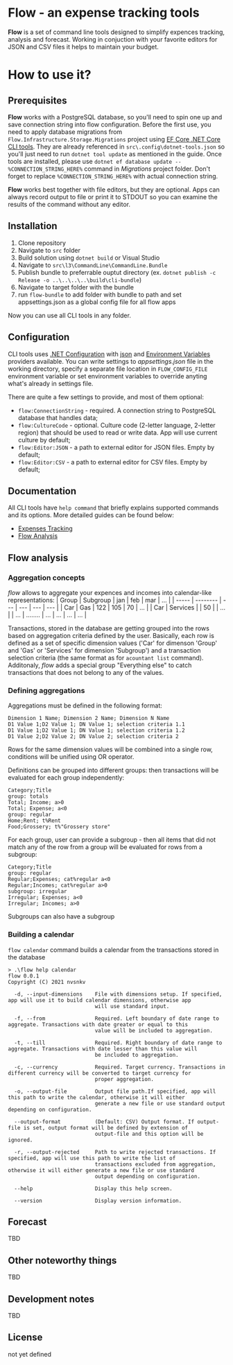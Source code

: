 # Flow - an expense tracking tools
__Flow__ is a set of command line tools designed to simplify expences tracking, analysis and forecast. Working in conjuction with your favorite editors for JSON and CSV files it helps to maintain your budget.

# How to use it?
## Prerequisites
__Flow__  works with a PostgreSQL database, so you'll need to spin one up and save connection string into flow configuration. Before the first use, you need to apply database migrations from `Flow.Infrastructure.Storage.Migrations` project using [EF Core .NET Core CLI tools](https://docs.microsoft.com/en-us/ef/core/get-started/overview/install#get-the-net-core-cli-tools). They are already referenced in `src\.config\dotnet-tools.json` so you'll just need to run `dotnet tool update` as mentioned in the guide.
Once tools are installed, please use `dotnet ef database update -- %CONNECTION_STRING_HERE%` command in _Migrations_ project folder. Don't forget to replace `%CONNECTION_STRING_HERE%` with actual connection string.

__Flow__ works best together with file editors, but they are optional. Apps can always record output to file or print it to STDOUT so you can examine the results of the command without any editor.

## Installation
1. Clone repository
2. Navigate to `src` folder
3. Build solution using `dotnet build` or Visual Studio
4. Navigate to `src\l3\CommandLine\CommandLine.Bundle`
5. Publish bundle to preferrable ouptut directory (ex. `dotnet publish -c Release -o ..\..\..\..\build\cli-bundle`)
6. Navigate to target folder with the bundle
7. run `flow-bundle` to add folder with bundle to path and set appsettings.json as a global config file for all flow apps

Now you can use all CLI tools in any folder.

## Configuration
CLI tools uses [.NET Configuration](https://docs.microsoft.com/en-us/dotnet/core/extensions/configuration) with [json](https://docs.microsoft.com/en-us/dotnet/core/extensions/configuration-providers#json-configuration-provider) and [Environment Variables](https://docs.microsoft.com/en-us/dotnet/core/extensions/configuration-providers#environment-variable-configuration-provider) providers available. 
You can write settings to _appsettings.json_ file in the working directory, specify a separate file location in `FLOW_CONFIG_FILE` environment variable or set environment variables to override anyting what's already in settings file.

There are quite a few settings to provide, and most of them optional:
* `flow:ConnectionString` - required. A connection string to PostgreSQL database that handles data;
* `flow:CultureCode` - optional. Culture code (2-letter language, 2-letter region) that should be used to read or write data. App will use current culture by default;
* `flow:Editor:JSON` - a path to external editor for JSON files. Empty by default;
* `flow:Editor:CSV` - a path to external editor for CSV files. Empty by default;

## Documentation
All CLI tools have `help command` that briefly explains supported commands and its options. More detailed guides can be found below:
* [Expenses Tracking](docs/expenses_tracking.md)
* [Flow Analysis](docs/flow_analysis.md)


## Flow analysis
### Aggregation concepts
_flow_ allows to aggregate your expences and incomes into calendar-like representations:
| Group | Subgroup | jan | feb | mar | ... |
| ----- | -------- | --- | --- | --- | --- |
| Car   | Gas      | 122 | 105 | 70  | ... |
| Car   | Services |     | 50  |     | ... |
| ...   | ........ | ... | ... | ... | ... |

Transactions, stored in the database are getting grouped into the rows based on aggregation criteria defined by the user.
Basically, each row is defined as a set of specific dimension values ('Car' for dimenson 'Group' and 'Gas' or 'Services' for dimension 'Subgroup') and a transaction selection criteria (the same format as for `acountant list` command). Additonaly, _flow_ adds a special group "Everything else" to catch transactions that does not belong to any of the values.

### Defining aggregations
Aggregations must be defined in the following format:
```
Dimension 1 Name; Dimension 2 Name; Dimension N Name
D1 Value 1;D2 Value 1; DN Value 1; selection criteria 1.1
D1 Value 1;D2 Value 1; DN Value 1; selection criteria 1.2
D1 Value 2;D2 Value 2; DN Value 2; selection criteria 2
```
Rows for the same dimension values will be combined into a single row, conditions will be unified using OR operator.

Definitions can be grouped into different groups: then transactions will be evaluated for each group independently:
```
Category;Title
group: totals
Total; Income; a>0
Total; Expense; a<0
group: regular
Home;Rent; t%Rent
Food;Grossery; t%"Grossery store"
```

For each group, user can provide a subgroup - then all items that did not match any of the row from a group will be evaluated for rows from a subgroup:
```
Category;Title
group: regular
Regular;Expenses; cat%regular a<0
Regular;Incomes; cat%regular a>0
subgroup: irregular
Irregular; Expenses; a<0
Irregular; Incomes; a>0
```
Subgroups can also have a subgroup

### Building a calendar
`flow calendar` command builds a calendar from the transactions stored in the database
```
> .\flow help calendar
flow 0.0.1
Copyright (C) 2021 nvsnkv

  -d, --input-dimensions    File with dimensions setup. If specified, app will use it to build calendar dimensions, otherwise app
                            will use standard input.

  -f, --from                Required. Left boundary of date range to aggregate. Transactions with date greater or equal to this
                            value will be included to aggregation.

  -t, --till                Required. Right boundary of date range to aggregate. Transactions with date lesser than this value will
                            be included to aggregation.

  -c, --currency            Required. Target currency. Transactions in different currency will be converted to target currency for
                            proper aggregation.

  -o, --output-file         Output file path.If specified, app will this path to write the calendar, otherwise it will either
                            generate a new file or use standard output depending on configuration.

  --output-format           (Default: CSV) Output format. If output-file is set, output format will be defined by extension of
                            output-file and this option will be ignored.

  -r, --output-rejected     Path to write rejected transactions. If specified, app will use this path to write the list of
                            transactions excluded from aggregation, otherwise it will either generate a new file or use standard
                            output depending on configuration.

  --help                    Display this help screen.

  --version                 Display version information.
```


## Forecast
TBD

## Other noteworthy things
TBD

## Development notes
TBD

## License
not yet defined

